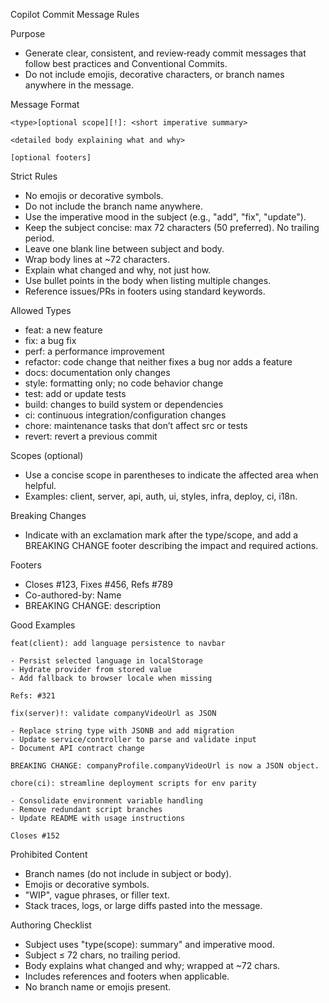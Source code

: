 Copilot Commit Message Rules

Purpose
- Generate clear, consistent, and review‑ready commit messages that follow best practices and Conventional Commits.
- Do not include emojis, decorative characters, or branch names anywhere in the message.

Message Format
```
<type>[optional scope][!]: <short imperative summary>

<detailed body explaining what and why>

[optional footers]
```

Strict Rules
- No emojis or decorative symbols.
- Do not include the branch name anywhere.
- Use the imperative mood in the subject (e.g., "add", "fix", "update").
- Keep the subject concise: max 72 characters (50 preferred). No trailing period.
- Leave one blank line between subject and body.
- Wrap body lines at ~72 characters.
- Explain what changed and why, not just how.
- Use bullet points in the body when listing multiple changes.
- Reference issues/PRs in footers using standard keywords.

Allowed Types
- feat: a new feature
- fix: a bug fix
- perf: a performance improvement
- refactor: code change that neither fixes a bug nor adds a feature
- docs: documentation only changes
- style: formatting only; no code behavior change
- test: add or update tests
- build: changes to build system or dependencies
- ci: continuous integration/configuration changes
- chore: maintenance tasks that don’t affect src or tests
- revert: revert a previous commit

Scopes (optional)
- Use a concise scope in parentheses to indicate the affected area when helpful.
- Examples: client, server, api, auth, ui, styles, infra, deploy, ci, i18n.

Breaking Changes
- Indicate with an exclamation mark after the type/scope, and add a
  BREAKING CHANGE footer describing the impact and required actions.

Footers
- Closes #123, Fixes #456, Refs #789
- Co-authored-by: Name <email>
- BREAKING CHANGE: description

Good Examples
```
feat(client): add language persistence to navbar

- Persist selected language in localStorage
- Hydrate provider from stored value
- Add fallback to browser locale when missing

Refs: #321
```

```
fix(server)!: validate companyVideoUrl as JSON

- Replace string type with JSONB and add migration
- Update service/controller to parse and validate input
- Document API contract change

BREAKING CHANGE: companyProfile.companyVideoUrl is now a JSON object.
```

```
chore(ci): streamline deployment scripts for env parity

- Consolidate environment variable handling
- Remove redundant script branches
- Update README with usage instructions

Closes #152
```

Prohibited Content
- Branch names (do not include in subject or body).
- Emojis or decorative symbols.
- "WIP", vague phrases, or filler text.
- Stack traces, logs, or large diffs pasted into the message.

Authoring Checklist
- Subject uses "type(scope): summary" and imperative mood.
- Subject ≤ 72 chars, no trailing period.
- Body explains what changed and why; wrapped at ~72 chars.
- Includes references and footers when applicable.
- No branch name or emojis present.
